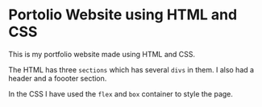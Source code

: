 # Portolio Website using HTML and CSS

This is my portfolio website made using HTML and CSS. 

The HTML has three <code>sections</code> which has several <code>divs</code> in them. I also had a header and a foooter section. 

In the CSS I have used the <code>flex</code> and <code>box</code> container to style the page.